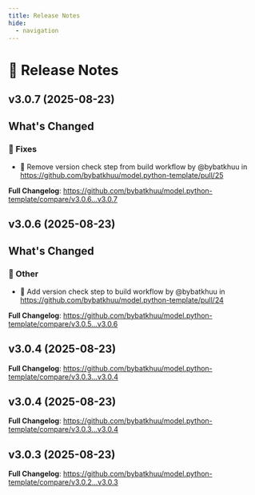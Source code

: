 ```yaml
---
title: Release Notes
hide:
  - navigation
---
```


# 📌 Release Notes

## v3.0.7 (2025-08-23)

<!-- Release notes generated using configuration in .github/release.yml at v3.0.7 -->

## What's Changed
### 🐛 Fixes
* :broom: Remove version check step from build workflow by @bybatkhuu in https://github.com/bybatkhuu/model.python-template/pull/25


**Full Changelog**: https://github.com/bybatkhuu/model.python-template/compare/v3.0.6...v3.0.7

## v3.0.6 (2025-08-23)

<!-- Release notes generated using configuration in .github/release.yml at v3.0.6 -->

## What's Changed
### 💬 Other
* :green_heart: Add version check step to build workflow by @bybatkhuu in https://github.com/bybatkhuu/model.python-template/pull/24


**Full Changelog**: https://github.com/bybatkhuu/model.python-template/compare/v3.0.5...v3.0.6

## v3.0.4 (2025-08-23)

<!-- Release notes generated using configuration in .github/release.yml at v3.0.4 -->



**Full Changelog**: https://github.com/bybatkhuu/model.python-template/compare/v3.0.3...v3.0.4

## v3.0.4 (2025-08-23)

<!-- Release notes generated using configuration in .github/release.yml at v3.0.4 -->



**Full Changelog**: https://github.com/bybatkhuu/model.python-template/compare/v3.0.3...v3.0.4

## v3.0.3 (2025-08-23)

<!-- Release notes generated using configuration in .github/release.yml at v3.0.3 -->



**Full Changelog**: https://github.com/bybatkhuu/model.python-template/compare/v3.0.2...v3.0.3

